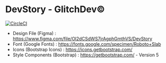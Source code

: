 # DevStory - GlitchDev©️

[![CircleCI](https://circleci.com/gh/viraj-lakshitha/devstory-portal/tree/develop.svg?style=svg)](https://circleci.com/gh/viraj-lakshitha/devstory-portal/tree/develop)

* Design File (Figma) : https://www.figma.com/file/Ol2dCSdWS7jrAgphGmthVS/DevStory
* Font (Google Fonts) : https://fonts.google.com/specimen/Roboto+Slab
* Icons (Bootstrap Icons) : https://icons.getbootstrap.com/
* Style Components (Bootstrap) : https://getbootstrap.com/ - Version 5